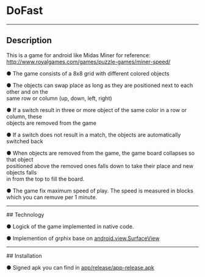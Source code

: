 # DoFast

<hr>

## Description

This is a game for android  like  Midas  Miner  for  reference:  
http://www.royalgames.com/games/puzzle-­games/miner-­speed/  

●   The  game  consists  of  a  8x8  grid  with  different  colored  objects  
  
●   The  objects  can  swap  place  as  long  as  they  are  positioned  next  to  each  other  and  on  the  
same  row  or  column  (up,  down,  left,  right)  
  
●   If  a  switch  result  in  three  or  more  object  of  the  same  color  in  a  row  or  column,  these  
objects  are  removed  from  the  game  
  
●   If  a  switch  does  not  result  in  a  match,  the  objects  are  automatically  switched  back  
  
●   When  objects  are  removed  from  the  game,  the  game  board  collapses  so  that  object  
positioned  above  the  removed  ones  falls  down  to  take  their  place  and  new  objects  falls  
in  from  the  top  to  fill  the  board.  

●   The game fix maximum speed of play. The speed is measured in blocks which you can remuve per 1 minute.

<hr>
## Technology

● Logick of the game implemented in native code.

● Implemention of grphix base on [android.view.SurfaceView](https://developer.android.com/reference/android/view/SurfaceView)

<hr>
## Installation

● Signed apk you can find in [app/release/app-release.apk](https://github.com/AndreAKM/DoFast/commit/b3a860e8fe651cfb65fccae2bf430934a5695944#diff-83f8f6ce566bd6ce67dd288b87e9f2b6)

